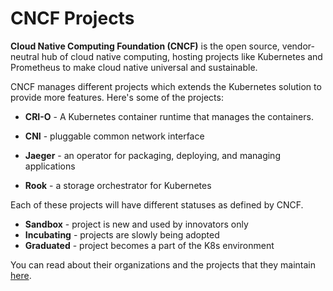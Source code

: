 # CNCF Projects   

**Cloud Native Computing Foundation (CNCF)** is the open source, vendor-neutral hub of cloud native computing, hosting projects like Kubernetes and Prometheus to make cloud native universal and sustainable. 

CNCF manages different projects which extends the Kubernetes solution to provide more features. Here's some of the projects:

- **CRI-O** - A Kubernetes container runtime that manages the containers.

- **CNI** - pluggable common network interface

- **Jaeger** - an operator for packaging, deploying, and managing applications

- **Rook** - a storage orchestrator for Kubernetes 

Each of these projects will have different statuses as defined by CNCF.

- **Sandbox** - project is new and used by innovators only 
- **Incubating** - projects are slowly being adopted
- **Graduated** - project becomes a part of the K8s environment

You can read about their organizations and the projects that they maintain [here](https://www.cncf.io/).
